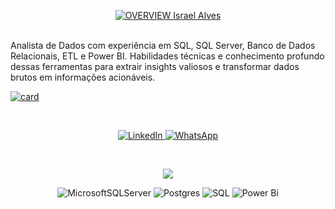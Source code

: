 <p align="center">
  <a href="https://github.com/israelalvees">
    <img src="https://img.shields.io/badge/Overview-ISRAEL%20ALVES-white.svg?style=flat&logo=overview&logoColor=black" alt="OVERVIEW Israel Alves">
  </a>
</p>
<br>



</h4> Analista de Dados com experiência em SQL, SQL Server, Banco de Dados Relacionais, ETL e Power BI. Habilidades técnicas e conhecimento profundo dessas ferramentas para extrair insights valiosos e transformar dados brutos em informações acionáveis. </h4>

<br>

[![card](https://github-readme-stats.vercel.app/api?username=israelalvees&theme=dark&show_icons=true)](https://github.com/anuraghazra/github-readme-stats)

<br>


<p align="center">
  <a href="https://www.linkedin.com/in/israel-alves-12bb96211/">
    <img src="https://img.shields.io/badge/linkedin-%230077B5.svg?&style=for-the-badge&logo=linkedin&logoColor=white" alt="LinkedIn" />
  </a>
  <a href="https://wa.me/5585982334788">
    <img src="https://img.shields.io/badge/WhatsApp-25D366?style=for-the-badge&logo=whatsapp&logoColor=white" alt="WhatsApp" />
  </a>
</p>

<br>






<p align="center">
<img src="https://img.shields.io/badge/SKILLS-FF7F00?style=flat&logoColor=white"/>
</p>



<div align="center">

![MicrosoftSQLServer](https://img.shields.io/badge/Microsoft%20SQL%20Server-CC2927?style=for-the-badge&logo=microsoft%20sql%20server&logoColor=white) ![Postgres](https://img.shields.io/badge/postgres-%23316192.svg?style=for-the-badge&logo=postgresql&logoColor=white) ![SQL](https://img.shields.io/badge/SQL-%2300758F.svg?style=for-the-badge&logo=sql&logoColor=white) ![Power Bi](https://img.shields.io/badge/power_bi-F2C811?style=for-the-badge&logo=powerbi&logoColor=black)

</div>



